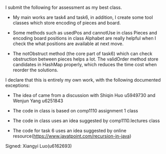 I submit the following for assessment as my best class.

* My main works are task4 and task6, 
  in addition, I create some tool classes which store encoding of pieces and board.

* Some methods such as usedPos and cannotUse in class Pieces and encoding board positions
  in class Alphabet are really helpful
  when I check the what positions are available at next move.
  
* The notObstruct method (the core part of task6) which can check obstruction between pieces helps a lot. 
  The validOrder method store candidates in HashMap properly, which reduces the time cost when reorder
  the solutions.

I declare that this is entirely my own work, with the following documented exceptions:

* The idea of <How to write tests> came from a discussion with Shiqin Huo u5949730 and Wenjun Yang u6251843

* The code in class <Alphabet> is based on comp1110 assignment 1 class <Board>
* The code in class <Pieces> uses an idea suggested by comp1110.lectures class <Boggle>
* The code for task 6 uses an idea suggested by online resource(https://www.javatpoint.com/recursion-in-java)


Signed: Xiangyi Luo(u6162693)
